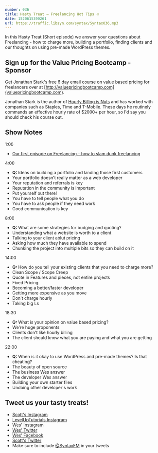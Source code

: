 ```yaml
---
number: 036
title: Hasty Treat — Freelancing Hot Tips 🔥
date: 1520615390261
url: https://traffic.libsyn.com/syntax/Syntax036.mp3
---
```


In this Hasty Treat (Short episode) we answer your questions about Freelancing - how to charge more, building a portfolio, finding clients and our thoughts on using pre-made WordPress themes.

## Sign up for the Value Pricing Bootcamp - Sponsor

Get Jonathan Stark's free 6 day email course on value based pricing for freelancers over at [http://valuepricingbootcamp.com](valuepricingbootcamp.com).

Jonathan Stark is the author of [Hourly Billing is Nuts](https://expensiveproblem.com/hbin) and has worked with companies such as Staples, Time and T-Mobile. These days he routinely commands an effective hourly rate of $2000+ per hour, so I'd say you should check his course out.

## Show Notes

1:00

* [Our first episode on Freelancing - how to slam dunk freelancing](https://syntax.fm/show/005/how-to-slam-dunk-freelancing)


4:00

* **Q:** Ideas on building a portfolio and landing those first customers
* Your portfolio doesn't really matter as a web developer
* Your reputation and referrals is key
* Reputation in the community is important
* Put yourself out there!
* You have to tell people what you do
* You have to ask people if they need work
* Good communication is key

8:00

* **Q:** What are some strategies for budging and quoting?
* Understanding what a website is worth to a client
* Talking to your client ablut pricing
* Asking how much they have available to spend
* Chunking the project into multiple bits so they can build on it


14:00

* **Q:** How do you tell your existing clients that you need to charge more?
* Clean Scope / Scope Creep
* Quote in Features and pieces, not entire projects
* Fixed Pricing
* Becoming a better/faster developer
* Getting more expensive as you move
* Don't charge hourly
* Taking big Ls

18:30

* **Q:** What is your opinion on value based pricing?
* We're huge proponents
* Clients don't like hourly billing
* The client should know what you are paying and what you are getting

22:00

* **Q:** When is it okay to use WordPress and pre-made themes? Is that cheating?
* The beauty of open source
* The business Wes answer
* The developer Wes answer
* Building your own starter files
* Undoing other developer's work


## Tweet us your tasty treats!

* [Scott's Instagram](https://www.instagram.com/stolinski/)
* [LevelUpTutorials Instagram](https://www.instagram.com/LevelUpTutorials/)
* [Wes' Instagram](https://www.instagram.com/wesbos/)
* [Wes' Twitter](https://twitter.com/wesbos)
* [Wes' Facebook](https://www.facebook.com/wesbos.developer)
* [Scott's Twitter](https://twitter.com/stolinski)
* Make sure to include [@SyntaxFM](https://twitter.com/SyntaxFM) in your tweets
